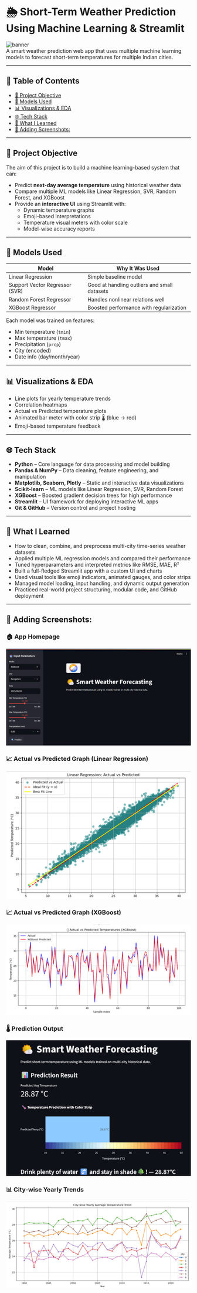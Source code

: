 # 🌦️ Short-Term Weather Prediction Using Machine Learning & Streamlit

![banner](https://img.shields.io/badge/Streamlit-Deployed-green)  
A smart weather prediction web app that uses multiple machine learning models to forecast short-term temperatures for multiple Indian cities.

---

## 📌 Table of Contents
- [🎯 Project Objective](#-project-objective)
- [🧠 Models Used](#-models-used)
- [📊 Visualizations & EDA](#-visualizations--eda)
- [🌐 Tech Stack](#-tech-stack)
- [🧠 What I Learned](#-what-i-learned)
- [📸 Adding Screenshots:](#-adding-screenshots)

---

## 🎯 Project Objective

The aim of this project is to build a machine learning-based system that can:
- Predict **next-day average temperature** using historical weather data
- Compare multiple ML models like Linear Regression, SVR, Random Forest, and XGBoost
- Provide an **interactive UI** using Streamlit with:
  - Dynamic temperature graphs
  - Emoji-based interpretations
  - Temperature visual meters with color scale
  - Model-wise accuracy reports

---

## 🧠 Models Used

| Model                  | Why It Was Used                           |
|------------------------|-------------------------------------------|
| Linear Regression      | Simple baseline model                     |
| Support Vector Regressor (SVR) | Good at handling outliers and small datasets |
| Random Forest Regressor | Handles nonlinear relations well         |
| XGBoost Regressor      | Boosted performance with regularization   |

Each model was trained on features:
- Min temperature (`tmin`)
- Max temperature (`tmax`)
- Precipitation (`prcp`)
- City (encoded)
- Date info (day/month/year)

---

## 📊 Visualizations & EDA

- Line plots for yearly temperature trends
- Correlation heatmaps
- Actual vs Predicted temperature plots
- Animated bar meter with color strip 🌡️ (blue → red)
- Emoji-based temperature feedback

---

## 🌐 Tech Stack

- **Python** – Core language for data processing and model building
- **Pandas & NumPy** – Data cleaning, feature engineering, and manipulation
- **Matplotlib, Seaborn, Plotly** – Static and interactive data visualizations
- **Scikit-learn** – ML models like Linear Regression, SVR, Random Forest
- **XGBoost** – Boosted gradient decision trees for high performance
- **Streamlit** – UI framework for deploying interactive ML apps
- **Git & GitHub** – Version control and project hosting

---

## 🧠 What I Learned

- How to clean, combine, and preprocess multi-city time-series weather datasets
- Applied multiple ML regression models and compared their performance
- Tuned hyperparameters and interpreted metrics like RMSE, MAE, R²
- Built a full-fledged Streamlit app with a custom UI and charts
- Used visual tools like emoji indicators, animated gauges, and color strips
- Managed model loading, input handling, and dynamic output generation
- Practiced real-world project structuring, modular code, and GitHub deployment

---

## 📸 Adding Screenshots:

### 🏠 App Homepage
![Homepage](weather_prediction_app/assets/Homepage.png)

### 📈 Actual vs Predicted Graph (Linear Regression)
![Actual vs Predicted (Linear Regression)](weather_prediction_app/assets/Actual_vs_Predicted(LR).png)

### 📈 Actual vs Predicted Graph (XGBoost)
![Actual vs Predicted (XGBoost)](weather_prediction_app/assets/Actual_vs_Predicted(XGBoost).png)

### 🌡️ Prediction Output
![Prediction Output](weather_prediction_app/assets/prediction_output.png)

### 📊 City-wise Yearly Trends
![Trend Chart](weather_prediction_app/assets/trend_chart.png)
